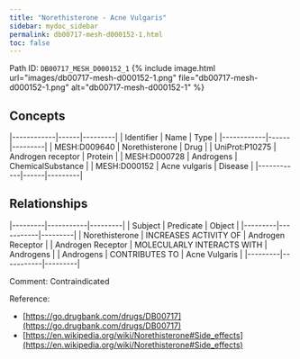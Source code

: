 ```yaml
---
title: "Norethisterone - Acne Vulgaris"
sidebar: mydoc_sidebar
permalink: db00717-mesh-d000152-1.html
toc: false 
---
```



Path ID: `DB00717_MESH_D000152_1`
{% include image.html url="images/db00717-mesh-d000152-1.png" file="db00717-mesh-d000152-1.png" alt="db00717-mesh-d000152-1" %}

## Concepts

|------------|------|---------|
| Identifier | Name | Type    |
|------------|------|---------|
| MESH:D009640 | Norethisterone | Drug |
| UniProt:P10275 | Androgen receptor | Protein |
| MESH:D000728 | Androgens | ChemicalSubstance |
| MESH:D000152 | Acne vulgaris | Disease |
|------------|------|---------|

## Relationships

|---------|-----------|---------|
| Subject | Predicate | Object  |
|---------|-----------|---------|
| Norethisterone | INCREASES ACTIVITY OF | Androgen Receptor |
| Androgen Receptor | MOLECULARLY INTERACTS WITH | Androgens |
| Androgens | CONTRIBUTES TO | Acne Vulgaris |
|---------|-----------|---------|

Comment: Contraindicated

Reference: 
  - [https://go.drugbank.com/drugs/DB00717](https://go.drugbank.com/drugs/DB00717)
  - [https://en.wikipedia.org/wiki/Norethisterone#Side_effects](https://en.wikipedia.org/wiki/Norethisterone#Side_effects)
